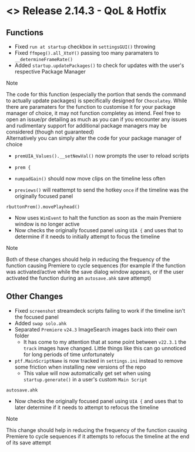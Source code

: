 # <> Release 2.14.3 - QoL & Hotfix

## Functions
- Fixed `run at startup` checkbox in `settingsGUI()` throwing
- Fixed `ffmpeg().all_XtoY()` passing too many paramaters to `__determineFrameRate()`
- Added `startup.updatePackages()` to check for updates with the user's respective Package Manager
> [!Note]
> The code for this function (especially the portion that sends the command to actually update packages) is specifically designed for `Chocolatey`. While there are paramaters for the function to customise it for your package manager of choice, it may not function completey as intend. Feel free to open an issue/pr detailing as much as you can if you encounter any issues and rudimentary support for additional package managers may be considered (though not guaranteed)  
> Alternatively you can simply alter the code for your package manager of choice
- `premUIA_Values().__setNewVal()` now prompts the user to reload scripts

- `prem {`
- `numpadGain()` should now move clips on the timeline less often
- `previews()` will reattempt to send the hotkey `once` if the timeline was the originally focused panel

`rbuttonPrem().movePlayhead()`
- Now uses `WinEvent` to halt the function as soon as the main Premiere window is no longer active
- Now checks the originally focused panel using `UIA {` and uses that to determine if it needs to initially attempt to focus the timeline
> [!Note]
> Both of these changes should help in reducing the frequency of the function causing Premiere to cycle sequences (for example if the function was activated/active while the save dialog window appears, or if the user activated the function during an `autosave.ahk` save attempt)

## Other Changes
- Fixed `screenshot` streamdeck scripts failing to work if the timeline isn't the focused panel
- Added `swap solo.ahk`
- Separated `Premiere` `v24.3` ImageSearch images back into their own folder
    - It has come to my attention that at some point between `v22.3.1` the `track` images have changed. Little things like this can go unnoticed for long periods of time unfortunately
- `ptf.MainScriptName` is now tracked in `settings.ini` instead to remove some friction when installing new versions of the repo
    - This value will now automatically get set when using `startup.generate()` in a user's custom `Main Script`

`autosave.ahk`
- Now checks the originally focused panel using `UIA {` and uses that to later determine if it needs to attempt to refocus the timeline
> [!Note]
> This change should help in reducing the frequency of the function causing Premiere to cycle sequences if it attempts to refocus the timeline at the end of its save attempt